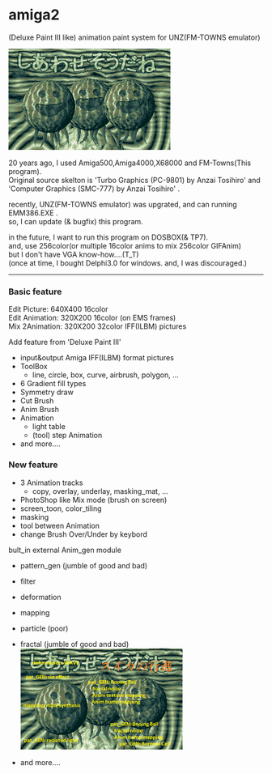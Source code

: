 # amiga2
 (Deluxe Paint III like) animation paint system for UNZ(FM-TOWNS emulator) 

![スイカの行進](https://github.com/clouddan4/amiga2/blob/master/SUIKA.gif)

20 years ago, I used Amiga500,Amiga4000,X68000 and FM-Towns(This program).  
Original source skelton is 'Turbo Graphics (PC-9801) by Anzai Tosihiro' and  
 'Computer Graphics (SMC-777) by Anzai Tosihiro' .  

recently, UNZ(FM-TOWNS emulator) was upgrated, and can running EMM386.EXE .  
so, I can update (& bugfix) this program.   

in the future, I want to run this program on DOSBOX(& TP7).  
 and, use 256color(or multiple 16color anims to mix 256color GIFAnim)  
 but I don't have VGA know-how....(T_T)  
(once at time, I bought Delphi3.0 for windows. and, I was discouraged.)

---

### Basic feature
Edit Picture:   640X400 16color  
Edit Animation: 320X200 16color (on EMS frames)  
Mix 2Animation: 320X200 32color IFF(ILBM) pictures  

Add feature from 'Deluxe Paint III'  
- input&output Amiga IFF(ILBM) format pictures  
- ToolBox  
	- line, circle, box, curve, airbrush, polygon, ...  
- 6 Gradient fill types  
- Symmetry draw  
- Cut Brush  
- Anim Brush  
- Animation  
	- light table  
	- (tool) step Animation  
- and more....  

### New feature
- 3 Animation tracks  
	- copy, overlay, underlay, masking_mat, ...  
- PhotoShop like Mix mode (brush on screen)  
- screen_toon, color_tiling  
- masking  
- tool between Animation  
- change Brush Over/Under by keybord  

bult_in external Anim_gen module
- pattern_gen (jumble of good and bad)
- filter
- deformation
- mapping
- particle (poor)
- fractal (jumble of good and bad)
![スイカの行進](https://github.com/clouddan4/amiga2/blob/master/SUIKA.png)

- and more....  


